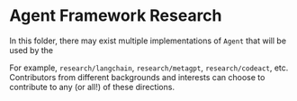 # Agent Framework Research

In this folder, there may exist multiple implementations of `Agent` that will be used by the 

For example, `research/langchain`, `research/metagpt`, `research/codeact`, etc.
Contributors from different backgrounds and interests can choose to contribute to any (or all!) of these directions.
